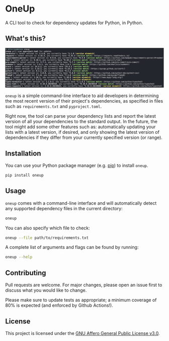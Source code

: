 # OneUp

A CLI tool to check for dependency updates for Python, in Python.

## What's this?

![Screenshot of oneup's output](./assets/screenshot.png)

`oneup` is a simple command-line interface to aid developers in determining the most recent version of their project's dependencies, as specified in files such as `requirements.txt` and `pyproject.toml`.

Right now, the tool can parse your dependency lists and report the latest version of all your dependencies to the standard output. In the future, the tool might add some other features such as: automatically updating your lists with a latest version, if desired, and only showing the latest version of dependencies if they differ from your currently specified version (or range).

## Installation

You can use your Python package manager (e.g. [pip](https://pip.pypa.io/en/stable/)) to install `oneup`.

```bash
pip install oneup
```

## Usage

`oneup` comes with a command-line interface and will automatically detect any supported dependency files in the current directory:

```bash
oneup
```

You can also specify which file to check:

```bash
oneup --file path/to/requirements.txt
```

A complete list of arguments and flags can be found by running:

```bash
oneup --help
```

## Contributing

Pull requests are welcome. For major changes, please open an issue first to discuss what you would like to change.

Please make sure to update tests as appropriate; a minimum coverage of 80% is expected (and enforced by Github Actions!).

## License

This project is licensed under the [GNU Affero General Public License v3.0](https://github.com/aitorres/oneup/blob/main/LICENSE).
